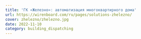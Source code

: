 ```yaml
---
title: 'ГК «Железно»: автоматизация многоквартирного дома'
url: https://wirenboard.com/ru/pages/solutions-zhelezno/
cover: zhelezno/zhelezno.jpg
date: 2022-11-10
category: building_dispatching
---
```

